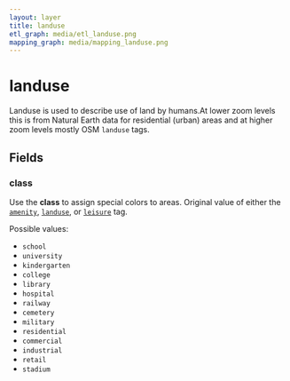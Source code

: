 ```yaml
---
layout: layer
title: landuse
etl_graph: media/etl_landuse.png
mapping_graph: media/mapping_landuse.png
---
```

# landuse

Landuse is used to describe use of land by humans.At lower zoom levels this is
from Natural Earth data for residential (urban) areas and at higher zoom levels mostly OSM `landuse` tags.

## Fields

### class

Use the **class** to assign special colors to areas.
Original value of either the
[`amenity`](http://wiki.openstreetmap.org/wiki/Key:amenity),
[`landuse`](http://wiki.openstreetmap.org/wiki/Key:landuse),
or [`leisure`](http://wiki.openstreetmap.org/wiki/Key:leisure) tag.

Possible values:

- `school`
- `university`
- `kindergarten`
- `college`
- `library`
- `hospital`
- `railway`
- `cemetery`
- `military`
- `residential`
- `commercial`
- `industrial`
- `retail`
- `stadium`





